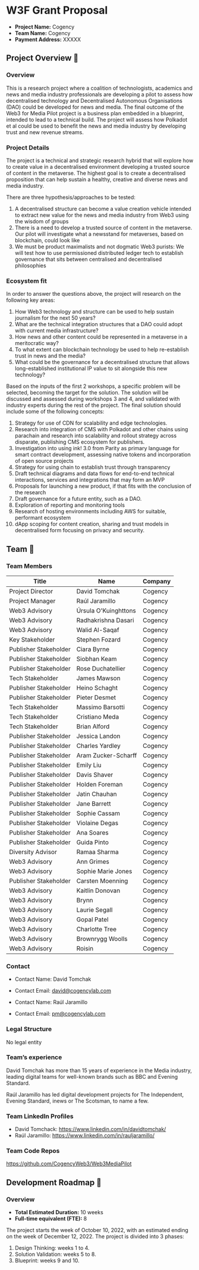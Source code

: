 # W3F Grant Proposal
- **Project Name:** Cogency
- **Team Name:** Cogency
- **Payment Address:** XXXXX


## Project Overview :page_facing_up:

### Overview

This is a research project where a coalition of technologists, academics and news and media industry professionals are developing a pilot to assess how decentralised technology and Decentralised Autonomous Organisations (DAO) could be developed for news and media. The final outcome of the Web3 for Media Pilot project is a business plan embedded in a blueprint, intended to lead to a technical build. The project will assess how Polkadot et al could be used to benefit the news and media industry by developing trust and new revenue streams.


### Project Details

The project is a technical and strategic research hybrid that will explore how to create value in a decentralised environment developing a trusted source of content in the metaverse. The highest goal is to create a decentralised proposition that can help sustain a healthy, creative and diverse news and media industry.

There are three hypothesis/approaches to be tested:

1. A decentralised structure can become a value creation vehicle intended to extract new value for the news and media industry from Web3 using the wisdom of groups
2. There is a need to develop a trusted source of content in the metaverse. Our pilot will investigate what a newsstand for metaverses, based on blockchain, could look like
3. We must be product maximalists and not dogmatic Web3 purists: We will test how to use permissioned distributed ledger tech to establish governance that sits between centralised and decentralised philosophies 


### Ecosystem fit

In order to answer the questions above, the project will research on the following key areas:

1. How Web3 technology and structure can be used to help sustain journalism for the next 50 years?
2. What are the technical integration structures that a DAO could adopt with current media infrastructure?
3. How news and other content could be represented in a metaverse in a meritocratic way?
4. To what extent can blockchain technology be used to help re-establish trust in news and the media?
5. What could be the governance for a decentralised structure that allows long-established institutional IP value to sit alongside this new technology?

Based on the inputs of the first 2 workshops, a specific problem will be selected, becoming the target for the solution. The solution will be discussed and assessed during workshops 3 and 4, and validated with industry experts during the rest of the project. The final solution should include some of the following concepts:

1. Strategy for use of CDN for scalability and edge technologies. 
2. Research into integration of CMS with Polkadot and other chains using parachain and research into scalability and rollout strategy across disparate, publishing CMS ecosystem for publishers.	
3. Investigation into using ink! 3.0 from Parity as primary language for smart contract development, assessing native tokens and incorporation of open source projects
4. Strategy for using chain to establish trust through transparency
5. Draft technical diagrams and data flows for end-to-end technical interactions, services and integrations that may form an MVP
6. Proposals for launching a new product, if that fits with the conclusion of the research
7. Draft governance for a future entity, such as a DAO. 
8. Exploration of reporting and monitoring tools
9. Research of hosting environments including AWS for suitable, performant ecosystem
10. dApp scoping for content creation, sharing and trust models in decentralised form focusing on privacy and security.

## Team :busts_in_silhouette:

### Team Members 


| Title        | Name      | Company         | 
| ------------- | ------------- |------------- |
| Project Director | David Tomchak  |Cogency|
| Project Manager | Raúl Jaramillo  |Cogency|
| Web3 Advisory | Úrsula O'Kuinghttons  |Cogency|
| Web3 Advisory | Radhakrishna Dasari   |Cogency|
| Web3 Advisory | Walid Al-Saqaf  |Cogency|
| Key Stakeholder| Stephen Fozard   |Cogency|
| Publisher Stakeholder | Ciara Byrne  |Cogency|
| Publisher Stakeholder | Siobhan Keam  |Cogency|
| Publisher Stakeholder | Rose Duchatellier  |Cogency|
| Tech Stakeholder | James Mawson  |Cogency|
| Publisher Stakeholder | Heino Schaght  |Cogency|
| Publisher Stakeholder | Pieter Desmet  |Cogency|
| Tech Stakeholder | Massimo Barsotti  |Cogency|
| Tech Stakeholder | Cristiano Meda  |Cogency|
| Tech Stakeholder | Brian Alford  |Cogency|
| Publisher Stakeholder | Jessica Landon  |Cogency|
| Publisher Stakeholder | Charles Yardley  |Cogency|
| Publisher Stakeholder | Aram Zucker-Scharff   |Cogency|
| Publisher Stakeholder | Emily Liu  |Cogency|
| Publisher Stakeholder | Davis Shaver  |Cogency|
| Publisher Stakeholder | Holden Foreman  |Cogency|
| Publisher Stakeholder | Jatin Chauhan  |Cogency|
| Publisher Stakeholder | Jane Barrett  |Cogency|
| Publisher Stakeholder | Sophie Cassam  |Cogency|
| Publisher Stakeholder | Violaine Degas  |Cogency|
| Publisher Stakeholder | Ana Soares  |Cogency|
| Publisher Stakeholder | Guida Pinto  |Cogency|
| Diversity Advisor | Ramaa Sharma  |Cogency|
| Web3 Advisory | Ann Grimes  |Cogency|
| Web3 Advisory | Sophie Marie Jones  |Cogency|
| Publisher Stakeholder | Carsten Moenning  |Cogency|
| Web3 Advisory | Kaitlin Donovan   |Cogency|
| Web3 Advisory | Brynn  |Cogency|
| Web3 Advisory | Laurie Segall |Cogency|
| Web3 Advisory | Gopal Patel  |Cogency|
| Web3 Advisory | Charlotte Tree  |Cogency|
| Web3 Advisory | Brownrygg Woolls   |Cogency|
| Web3 Advisory | Roisin  |Cogency|


### Contact
- Contact Name: David Tomchak 
- Contact Email: david@cogencylab.com 

- Contact Name: Raúl Jaramillo
- Contact Email: pm@cogencylab.com 

### Legal Structure
No legal entity

### Team’s experience

David Tomchak has more than 15 years of experience in the Media industry, leading digital teams for well-known brands such as BBC and Evening Standard.

Raúl Jaramillo has led digital development projects for The Independent, Evening Standard, inews or The Scotsman, to name a few. 

### Team LinkedIn Profiles

- David Tomchack: https://www.linkedin.com/in/davidtomchak/ 
- Raúl Jaramillo: https://www.linkedin.com/in/rauljaramillo/ 


### Team Code Repos

https://github.com/CogencyWeb3/Web3MediaPilot


## Development Roadmap :bullettrain_front:

### Overview

- **Total Estimated Duration:** 10 weeks
- **Full-time equivalent (FTE):** 8

The project starts the week of October 10, 2022, with an estimated ending on the week of December 12, 2022. The project is divided into 3 phases:

1. Design Thinking: weeks 1 to 4.
2. Solution Validation: weeks 5 to 8.
3. Blueprint: weeks 9 and 10.


